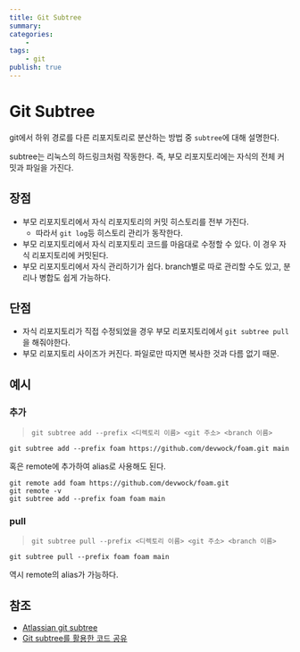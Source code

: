 ```yaml
---
title: Git Subtree
summary: 
categories:
    - 
tags:
    - git
publish: true
---
```

# Git Subtree

git에서 하위 경로를 다른 리포지토리로 분산하는 방법 중 `subtree`에 대해 설명한다.

subtree는 리눅스의 하드링크처럼 작동한다. 즉, 부모 리포지토리에는 자식의 전체 커밋과 파일을 가진다.

## 장점

- 부모 리포지토리에서 자식 리포지토리의 커밋 히스토리를 전부 가진다.
  - 따라서 `git log`등 히스토리 관리가 동작한다.
- 부모 리포지토리에서 자식 리포지토리 코드를 마음대로 수정할 수 있다. 이 경우 자식 리포지토리에 커밋된다.
- 부모 리포지토리에서 자식 관리하기가 쉽다. branch별로 따로 관리할 수도 있고, 분리나 병합도 쉽게 가능하다.

## 단점

- 자식 리포지토리가 직접 수정되었을 경우 부모 리포지토리에서 `git subtree pull`을 해줘야한다.
- 부모 리포지토리 사이즈가 커진다. 파일로만 따지면 복사한 것과 다름 없기 때문.

## 예시

### 추가

> `git subtree add --prefix <디렉토리 이름> <git 주소> <branch 이름>`

```shell
git subtree add --prefix foam https://github.com/devwock/foam.git main
```

혹은 remote에 추가하여 alias로 사용해도 된다.

```shell
git remote add foam https://github.com/devwock/foam.git
git remote -v
git subtree add --prefix foam foam main
```

### pull

> `git subtree pull --prefix <디렉토리 이름> <git 주소> <branch 이름>`

```shell
git subtree pull --prefix foam foam main
```

역시 remote의 alias가 가능하다.

## 참조

- [Atlassian git subtree](https://www.atlassian.com/git/tutorials/git-subtree)
- [Git subtree를 활용한 코드 공유](https://blog.rhostem.com/posts/2020-01-03-code-sharing-with-git-subtree)
